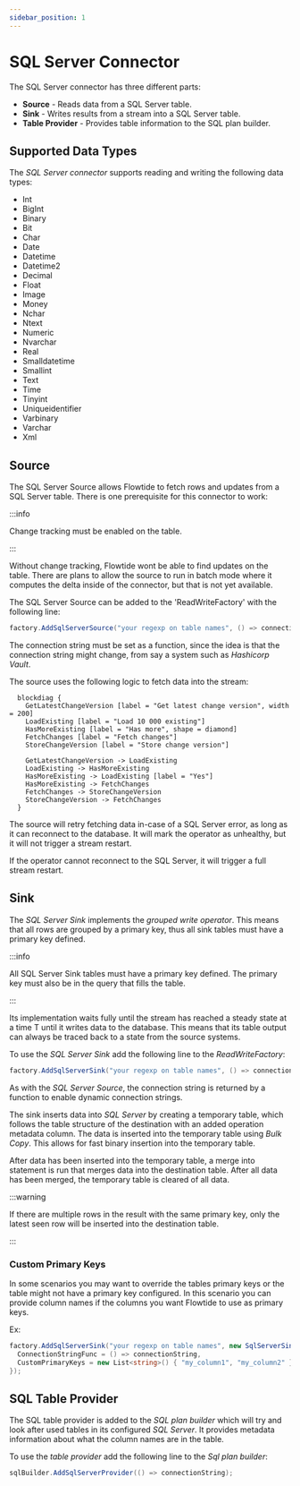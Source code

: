 ```yaml
---
sidebar_position: 1
---
```


# SQL Server Connector

The SQL Server connector has three different parts:

* **Source** - Reads data from a SQL Server table.
* **Sink** - Writes results from a stream into a SQL Server table.
* **Table Provider** - Provides table information to the SQL plan builder.

## Supported Data Types

The *SQL Server connector* supports reading and writing the following data types:

* Int
* BigInt
* Binary
* Bit
* Char
* Date
* Datetime
* Datetime2
* Decimal
* Float
* Image
* Money
* Nchar
* Ntext
* Numeric
* Nvarchar
* Real
* Smalldatetime
* Smallint
* Text
* Time
* Tinyint
* Uniqueidentifier
* Varbinary
* Varchar
* Xml

## Source

The SQL Server Source allows Flowtide to fetch rows and updates from a SQL Server table.
There is one prerequisite for this connector to work:


:::info

Change tracking must be enabled on the table.

:::

Without change tracking, Flowtide wont be able to find updates on the table.
There are plans to allow the source to run in batch mode where it computes the delta inside of the connector, but
that is not yet available.

The SQL Server Source can be added to the 'ReadWriteFactory' with the following line:

```csharp
factory.AddSqlServerSource("your regexp on table names", () => connectionString);
```

The connection string must be set as a function, since the idea is that the connection string might change, from say a system such as
*Hashicorp Vault*.

The source uses the following logic to fetch data into the stream:

```kroki type=blockdiag
  blockdiag {
    GetLatestChangeVersion [label = "Get latest change version", width = 200]
    LoadExisting [label = "Load 10 000 existing"]
    HasMoreExisting [label = "Has more", shape = diamond]
    FetchChanges [label = "Fetch changes"]
    StoreChangeVersion [label = "Store change version"]

    GetLatestChangeVersion -> LoadExisting
    LoadExisting -> HasMoreExisting
    HasMoreExisting -> LoadExisting [label = "Yes"]
    HasMoreExisting -> FetchChanges
    FetchChanges -> StoreChangeVersion
    StoreChangeVersion -> FetchChanges 
  }
```

The source will retry fetching data in-case of a SQL Server error, as long as it can reconnect to the database.
It will mark the operator as unhealthy, but it will not trigger a stream restart.

If the operator cannot reconnect to the SQL Server, it will trigger a full stream restart.

## Sink

The *SQL Server Sink* implements the *grouped write operator*. This means that all rows are grouped by a primary key, thus all
sink tables must have a primary key defined.

:::info

All SQL Server Sink tables must have a primary key defined. The primary key must also be in the query that fills the table.

:::

Its implementation waits fully until the stream has reached a steady state at a time T until it writes data to the database.
This means that its table output can always be traced back to a state from the source systems.

To use the *SQL Server Sink* add the following line to the *ReadWriteFactory*:

```csharp
factory.AddSqlServerSink("your regexp on table names", () => connectionString);
```

As with the *SQL Server Source*, the connection string is returned by a function to enable dynamic connection strings.

The sink inserts data into *SQL Server* by creating a temporary table, which follows the table structure of the destination with an added operation metadata column.
The data is inserted into the temporary table using *Bulk Copy*. This allows for fast binary insertion into the temporary table.

After data has been inserted into the temporary table, a merge into statement is run that merges data into the destination table.
After all data has been merged, the temporary table is cleared of all data.

:::warning

If there are multiple rows in the result with the same primary key, only the latest seen row will be inserted into the destination table.

:::

### Custom Primary Keys

In some scenarios you may want to override the tables primary keys or the table might not have a primary key configured.
In this scenario you can provide column names if the columns you want Flowtide to use as primary keys.

Ex:

```csharp
factory.AddSqlServerSink("your regexp on table names", new SqlServerSinkOptions() {
  ConnectionStringFunc = () => connectionString,
  CustomPrimaryKeys = new List<string>() { "my_column1", "my_column2" }
});
```

## SQL Table Provider

The SQL table provider is added to the *SQL plan builder* which will try and look after used tables in its configured *SQL Server*.
It provides metadata information about what the column names are in the table.

To use the *table provider* add the following line to the *Sql plan builder*:

```csharp
sqlBuilder.AddSqlServerProvider(() => connectionString);
```